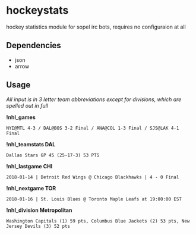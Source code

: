 # hockeystats
hockey statistics module for sopel irc bots, requires no configuraion at all

## Dependencies
* json
* arrow

## Usage 
*All input is in 3 letter team abbreviations except for divisions, which are spelled out in full*

**!nhl_games**

`NYI@MTL 4-3 / DAL@BOS 3-2 Final / ANA@COL 1-3 Final / SJS@LAK 4-1 Final`

**!nhl_teamstats DAL**

``Dallas Stars GP 45 (25-17-3) 53 PTS``

**!nhl_lastgame CHI**

``2018-01-14 | Detroit Red Wings @ Chicago Blackhawks | 4 - 0 Final``

**!nhl_nextgame TOR**

``2018-01-16 | St. Louis Blues @ Toronto Maple Leafs at 19:00:00 EST``

**!nhl_division Metropolitan**

`Washington Capitals (1) 59 pts, Columbus Blue Jackets (2) 53 pts, New Jersey Devils (3) 52 pts`
